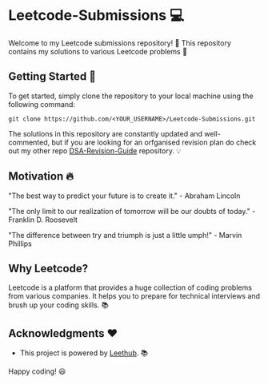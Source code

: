 # Leetcode-Submissions :computer:

Welcome to my Leetcode submissions repository! :tada: This repository contains my solutions to various Leetcode problems :wrench: 

## Getting Started :rocket:

To get started, simply clone the repository to your local machine using the following command:
```
git clone https://github.com/<YOUR_USERNAME>/Leetcode-Submissions.git
```
The solutions in this repository are constantly updated and well-commented, but if you are looking for an orfganised revision plan do check out my other repo [DSA-Revision-Guide](https://github.com/JaeAeich/Revision) repository. :bulb:

## Motivation :fire:

"The best way to predict your future is to create it." - Abraham Lincoln

"The only limit to our realization of tomorrow will be our doubts of today." - Franklin D. Roosevelt

"The difference between try and triumph is just a little umph!" - Marvin Phillips



## Why Leetcode?

Leetcode is a platform that provides a huge collection of coding problems from various companies. It helps you to prepare for technical interviews and brush up your coding skills. :books: 

## Acknowledgments :heart:

- This project is powered by [Leethub](https://github.com/QasimWani/LeetHub). :books:

Happy coding! :smiley:

